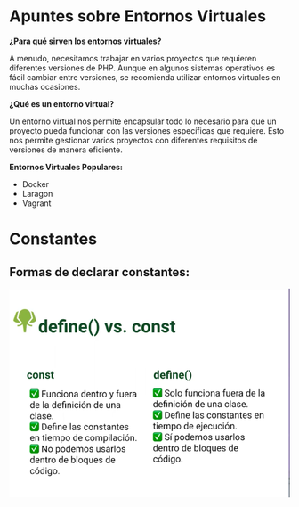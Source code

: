 
# Apuntes sobre Entornos Virtuales

**¿Para qué sirven los entornos virtuales?**

A menudo, necesitamos trabajar en varios proyectos que requieren diferentes versiones de PHP. Aunque en algunos sistemas operativos es fácil cambiar entre versiones, se recomienda utilizar entornos virtuales en muchas ocasiones.

**¿Qué es un entorno virtual?**

Un entorno virtual nos permite encapsular todo lo necesario para que un proyecto pueda funcionar con las versiones específicas que requiere. Esto nos permite gestionar varios proyectos con diferentes requisitos de versiones de manera eficiente.

**Entornos Virtuales Populares:**

- Docker
- Laragon
- Vagrant

# Constantes 

## Formas de declarar constantes:

![alt text](image.png)